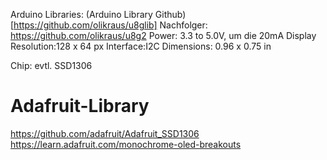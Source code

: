 
Arduino Libraries: (Arduino Library Github)[https://github.com/olikraus/u8glib]
Nachfolger: https://github.com/olikraus/u8g2
Power: 3.3 to 5.0V, um die 20mA
Display Resolution:128 x 64 px
Interface:I2C
Dimensions: 0.96 x 0.75 in

Chip: evtl. SSD1306


# Adafruit-Library

https://github.com/adafruit/Adafruit_SSD1306
https://learn.adafruit.com/monochrome-oled-breakouts
